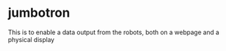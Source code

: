 # jumbotron

This is to enable a data output from the robots, both on a webpage and a physical display
